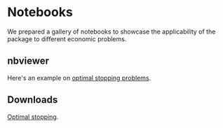 Notebooks
==============

We prepared a gallery of notebooks to showcase the applicability of the package to different economic problems.

## nbviewer

Here's an example on [optimal stopping problems](../generated/LCP_simple.html).

## Downloads

[Optimal stopping](../generated/LCP_simple.ipynb).
